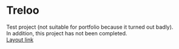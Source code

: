 # Treloo
Test project (not suitable for portfolio because it turned out badly). </br>
In addition, this project has not been completed. </br>
[Layout link](https://www.figma.com/file/7rkBiukAjZttB0ixRRW3tZ/Travel-Agency-Web-UI?node-id=0%3A1 "Treloo layout")
